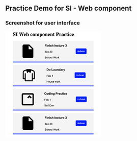 ## Practice Demo for SI - Web component

### Screenshot for user interface
<img src="ui.png" width="300px">
